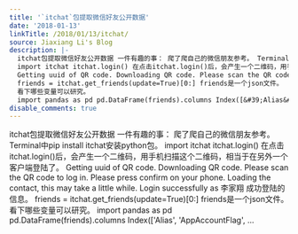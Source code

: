 ```yaml
---
title: '`itchat`包提取微信好友公开数据'
date: '2018-01-13'
linkTitle: /2018/01/13/itchat/
source: Jiaxiang Li's Blog
description: |-
  itchat包提取微信好友公开数据 一件有趣的事： 爬了爬自己的微信朋友参考。 Terminal中pip install itchat安装python包。
  import itchat itchat.login() 在点击itchat.login()后，会产生一个二维码，用手机扫描这个二维码，相当于在另外一个客户端登陆了。
  Getting uuid of QR code. Downloading QR code. Please scan the QR code to log in. Please press confirm on your phone. Loading the contact, this may take a little while. Login successfully as 李家翔 成功登陆的信息。
  friends = itchat.get_friends(update=True)[0:] friends是一个json文件。
  看下哪些变量可以研究。
  import pandas as pd pd.DataFrame(friends).columns Index([&#39;Alias&#39;, &#39;AppAccountFlag&#39;, ...
disable_comments: true
---
```

itchat包提取微信好友公开数据 一件有趣的事： 爬了爬自己的微信朋友参考。 Terminal中pip install itchat安装python包。
import itchat itchat.login() 在点击itchat.login()后，会产生一个二维码，用手机扫描这个二维码，相当于在另外一个客户端登陆了。
Getting uuid of QR code. Downloading QR code. Please scan the QR code to log in. Please press confirm on your phone. Loading the contact, this may take a little while. Login successfully as 李家翔 成功登陆的信息。
friends = itchat.get_friends(update=True)[0:] friends是一个json文件。
看下哪些变量可以研究。
import pandas as pd pd.DataFrame(friends).columns Index([&#39;Alias&#39;, &#39;AppAccountFlag&#39;, ...